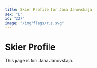 ```yaml
---
title: Skier Profile for Jana Janovskaja
sex: "L"
id: "227"
image: "/img/flags/rus.svg" 
---
```


# Skier Profile

This page is for: Jana Janovskaja.
    